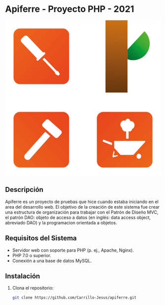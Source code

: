 # Apiferre - Proyecto PHP - 2021

![Apiferre Logo](/vista/img/LogoColor.png)

## Descripción

Apiferre es un proyecto de pruebas que hice cuando estaba iniciando en el area del desarrollo web. El objetivo de la creación de este sistema fue crear una estructura de organización para trabajar con el Patrón de Diseño MVC, el patrón DAO: objeto de acceso a datos (en inglés: data access object, abreviado DAO) y la programacion orientada a objetos.


## Requisitos del Sistema

- Servidor web con soporte para PHP (p. ej., Apache, Nginx).
- PHP 7.0 o superior.
- Conexión a una base de datos MySQL.

## Instalación

1. Clona el repositorio:

   ```bash
   git clone https://github.com/Carrillo-Jesus/apiferre.git
